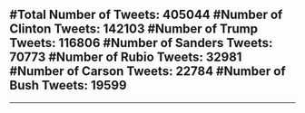 #Total Number of Tweets: 405044 
#Number of Clinton Tweets: 142103
#Number of Trump Tweets: 116806
#Number of Sanders Tweets: 70773
#Number of Rubio Tweets: 32981
#Number of Carson Tweets: 22784
#Number of Bush Tweets: 19599
---
---
